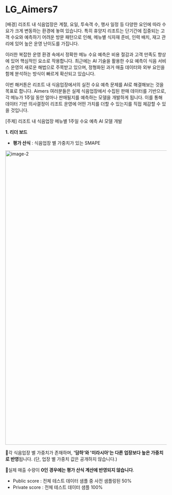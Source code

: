 # LG_Aimers7

[배경] 
리조트 내 식음업장은 계절, 요일, 투숙객 수, 행사 일정 등 다양한 요인에 따라 수요가 크게 변동하는 환경에 놓여 있습니다. 특히 휴양지 리조트는 단기간에 집중되는 고객 수요와 예측하기 어려운 방문 패턴으로 인해, 메뉴별 식자재 준비, 인력 배치, 재고 관리에 있어 높은 운영 난이도를 가집니다.

이러한 복잡한 운영 환경 속에서 정확한 메뉴 수요 예측은 비용 절감과 고객 만족도 향상에 있어 핵심적인 요소로 작용합니다. 최근에는 AI 기술을 활용한 수요 예측이 식음 서비스 운영의 새로운 해법으로 주목받고 있으며, 정형화된 과거 매출 데이터와 외부 요인을 함께 분석하는 방식이 빠르게 확산되고 있습니다.

이번 해커톤은 리조트 내 식음업장에서의 실전 수요 예측 문제를 AI로 해결해보는 것을 목표로 합니다. Aimers 여러분들은 실제 식음업장에서 수집된 판매 데이터를 기반으로, 각 메뉴가 1주일 동안 얼마나 판매될지를 예측하는 모델을 개발하게 됩니다. 이를 통해 데이터 기반 의사결정이 리조트 운영에 어떤 가치를 더할 수 있는지를 직접 체감할 수 있을 것입니다.



[주제]
리조트 내 식음업장 메뉴별 1주일 수요 예측 AI 모델 개발

**1. 리더 보드**

- **평가 산식** : 식음업장 별 가중치가 있는 SMAPE
<img width="1476" height="918" alt="image-2" src="https://github.com/user-attachments/assets/8a745b21-8bff-4ce9-82b5-aabc3a896c7d" />



🔹각 식음업장 별 가중치가 존재하며, **'담하'와 '미라시아'는 다른 업장보다 높은 가중치로 반영**됩니다. (단, 업장 별 가중치 값은 공개하지 않습니다.)

🔹실제 매출 수량이 **0인 경우에는 평가 산식 계산에 반영되지 않습니다**.

- Public score : 전체 테스트 데이터 샘플 중 사전 샘플링된 50%
- Private score : 전체 테스트 데이터 샘플 100%
